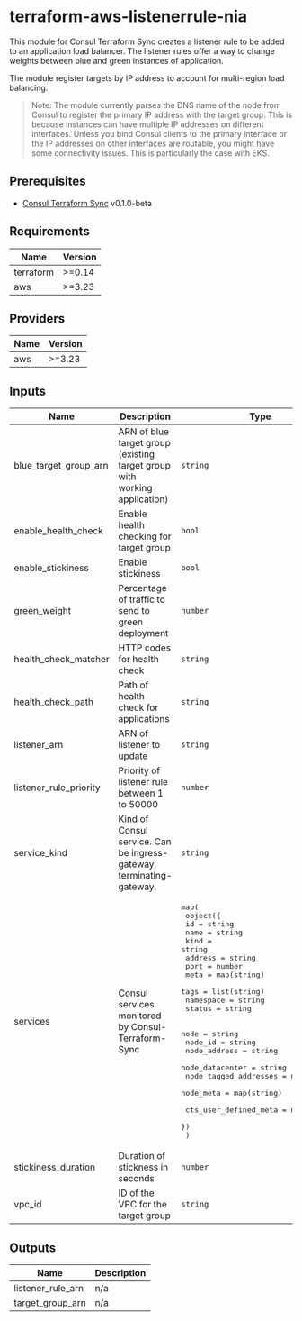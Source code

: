 # terraform-aws-listenerrule-nia

This module for Consul Terraform Sync creates a listener rule to be added to
an application load balancer. The listener rules offer a way to
change weights between blue and green instances of application.

The module register targets by IP address to account for multi-region
load balancing.

> Note: The module currently parses the DNS name of the node from Consul to
> register the primary IP address with the target group.
> This is because instances can have multiple IP addresses on different interfaces.
> Unless you bind Consul clients to the primary interface or the IP addresses
> on other interfaces are routable, you might have some connectivity issues.
> This is particularly the case with EKS.

## Prerequisites

- [Consul Terraform Sync](https://github.com/hashicorp/consul-terraform-sync) v0.1.0-beta

## Requirements

| Name | Version |
|------|---------|
| terraform | >=0.14 |
| aws | >=3.23 |

## Providers

| Name | Version |
|------|---------|
| aws | >=3.23 |

## Inputs

| Name | Description | Type | Default | Required |
|------|-------------|------|---------|:--------:|
| blue\_target\_group\_arn | ARN of blue target group (existing target group with working application) | `string` | n/a | yes |
| enable\_health\_check | Enable health checking for target group | `bool` | `true` | no |
| enable\_stickiness | Enable stickiness | `bool` | `false` | no |
| green\_weight | Percentage of traffic to send to green deployment | `number` | `0` | no |
| health\_check\_matcher | HTTP codes for health check | `string` | `"200"` | no |
| health\_check\_path | Path of health check for applications | `string` | `"/health"` | no |
| listener\_arn | ARN of listener to update | `string` | n/a | yes |
| listener\_rule\_priority | Priority of listener rule between 1 to 50000 | `number` | `1` | no |
| service\_kind | Kind of Consul service. Can be ingress-gateway, terminating-gateway. | `string` | `""` | no |
| services | Consul services monitored by Consul-Terraform-Sync | <pre>map(<br>    object({<br>      id        = string<br>      name      = string<br>      kind      = string<br>      address   = string<br>      port      = number<br>      meta      = map(string)<br>      tags      = list(string)<br>      namespace = string<br>      status    = string<br><br>      node                  = string<br>      node_id               = string<br>      node_address          = string<br>      node_datacenter       = string<br>      node_tagged_addresses = map(string)<br>      node_meta             = map(string)<br><br>      cts_user_defined_meta = map(string)<br>    })<br>  )</pre> | n/a | yes |
| stickiness\_duration | Duration of stickness in seconds | `number` | `600` | no |
| vpc\_id | ID of the VPC for the target group | `string` | n/a | yes |

## Outputs

| Name | Description |
|------|-------------|
| listener\_rule\_arn | n/a |
| target\_group\_arn | n/a |

